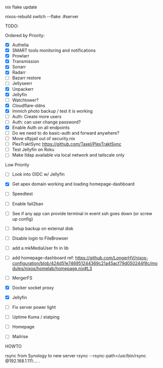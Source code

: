 
nix flake update

nixos-rebuild switch --flake .#server  


TODO:

Ordered by Priority:
- [x] Authelia
- [x] SMART tools monitoring and notifications
- [x] Prowlarr
- [x] Transmission
- [x] Sonarr
- [x] Radarr
- [ ] Bazarr restore
- [ ] Jellyseerr
- [x] Unpackerr
- [x] Jellyfin
- [ ] Watchtower?
- [x] Cloudflare-ddns
- [x] Immich photo backup / test it is working
- [ ] Auth: Create more users
- [ ] Auth: can user change password?
- [x] Enable Auth on all endpoints
- [ ] Do we need to do basic-auth and forward anywhere?
- [ ] Move sftpjail out of security.nix
- [ ] PlexTraktSync
    https://github.com/Taxel/PlexTraktSync
- [ ] Test Jellyfin on Roku
- [ ] Make lldap available via local network and tailscale only

Low Priority
- [ ] Look into OIDC w/ Jellyfin
- [X] Get apex domain working and loading homepage-dashboard
- [ ] Speedtest
- [ ] Enable fail2ban
- [ ] See if any app can provide terminal in event ssh goes down (or screw up config)
- [ ] Setup backup on external disk
- [ ] Disable login to FileBrowser
- [ ] add a mkMediaUser fn in lib
- [ ] add homepage-dashboard
    ref: https://github.com/LongerHV/nixos-configuration/blob/424d51e746951244369c21a45acf79d050244f8c/modules/nixos/homelab/homepage.nix#L3
- [ ] MergerFS
- [x] Docker socket proxy
- [x] Jellyfin
- [ ] Fix server power light
- [ ] Uptime Kuma / statping
- [ ] Homepage

- [ ] Mailrise


HOWTO

rsync from Synology to new server
rsync --rsync-path=/usr/bin/rsync @192.168.1.111:... .
